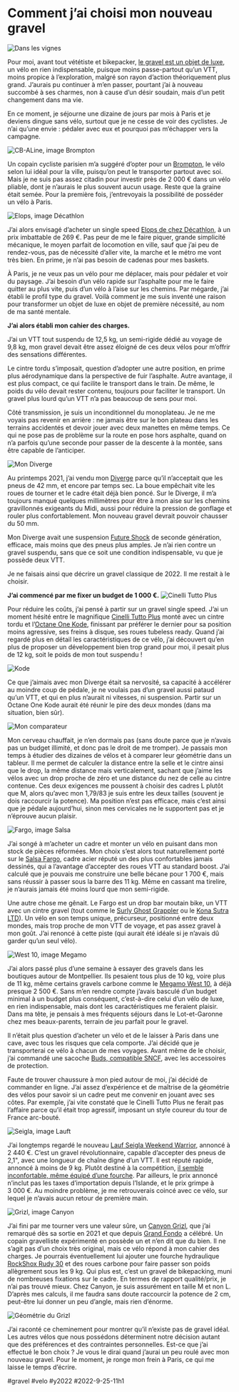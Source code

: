 # Comment j’ai choisi mon nouveau gravel

![Dans les vignes](_i/IMG_9297.webp)

Pour moi, avant tout vététiste et bikepacker, [le gravel est un objet de luxe](../7/jen-suis-revenu-du-gravel.md), un vélo en rien indispensable, puisque moins passe-partout qu’un VTT, moins propice à l’exploration, malgré son rayon d’action théoriquement plus grand. J’aurais pu continuer à m’en passer, pourtant j’ai à nouveau succombé à ses charmes, non à cause d’un désir soudain, mais d’un petit changement dans ma vie.

En ce moment, je séjourne une dizaine de jours par mois à Paris et je deviens dingue sans vélo, surtout que je ne cesse de voir des cyclistes. Je n’ai qu’une envie : pédaler avec eux et pourquoi pas m’échapper vers la campagne.

![CB-ALine, image Brompton](_i/CB-ALine.png)

Un copain cycliste parisien m’a suggéré d’opter pour un [Brompton](https://fr.brompton.com/), le vélo selon lui idéal pour la ville, puisqu’on peut le transporter partout avec soi. Mais je ne suis pas assez citadin pour investir près de 2 000 € dans un vélo pliable, dont je n’aurais le plus souvent aucun usage. Reste que la graine était semée. Pour la première fois, j’entrevoyais la possibilité de posséder un vélo à Paris.

![Elops, image Décathlon](_i/elops-speed-100-20l2.webp)

J’ai alors envisagé d’acheter un single speed [Elops de chez Décathlon](https://www.decathlon.fr/p/velo-ville-single-speed-500/_/R-p-306292), à un prix imbattable de 269 €. Pas peur de me le faire piquer, grande simplicité mécanique, le moyen parfait de locomotion en ville, sauf que j’ai peu de rendez-vous, pas de nécessité d’aller vite, la marche et le métro me vont très bien. En prime, je n’ai pas besoin de cadenas pour mes baskets.

À Paris, je ne veux pas un vélo pour me déplacer, mais pour pédaler et voir du paysage. J’ai besoin d’un vélo rapide sur l’asphalte pour me le faire quitter au plus vite, puis d’un vélo à l’aise sur les chemins. Par mégarde, j’ai établi le profil type du gravel. Voilà comment je me suis inventé une raison pour transformer un objet de luxe en objet de première nécessité, au nom de ma santé mentale.

**J’ai alors établi mon cahier des charges.**

J’ai un VTT tout suspendu de 12,5 kg, un semi-rigide dédié au voyage de 9,8 kg, mon gravel devait être assez éloigné de ces deux vélos pour m’offrir des sensations différentes.

Le cintre tordu s’imposait, question d’adopter une autre position, en prime plus aérodynamique dans la perspective de fuir l’asphalte. Autre avantage, il est plus compact, ce qui facilite le transport dans le train. De même, le poids du vélo devait rester contenu, toujours pour faciliter le transport. Un gravel plus lourd qu’un VTT n’a pas beaucoup de sens pour moi.

Côté transmission, je suis un inconditionnel du monoplateau. Je ne me voyais pas revenir en arrière : ne jamais être sur le bon plateau dans les terrains accidentés et devoir jouer avec deux manettes en même temps. Ce qui ne pose pas de problème sur la route en pose hors asphalte, quand on n’a parfois qu’une seconde pour passer de la descente à la montée, sans être capable de l’anticiper.

![Mon Diverge](_i/IMG_4429.webp)

Au printemps 2021, j’ai vendu mon [Diverge](https://www.specialized.com/us/en/mens-diverge-expert-x1/p/154313?color=227313-154313) parce qu’il n’acceptait que les pneus de 42 mm, et encore par temps sec. La boue empêchait vite les roues de tourner et le cadre était déjà bien poncé. Sur le Diverge, il m’a toujours manqué quelques millimètres pour être à mon aise sur les chemins gravillonnés exigeants du Midi, aussi pour réduire la pression de gonflage et rouler plus confortablement. Mon nouveau gravel devrait pouvoir chausser du 50 mm.

Mon Diverge avait une suspension [Future Shock](https://www.specialized.com/ca/fr/stories/future-shock) de seconde génération, efficace, mais moins que des pneus plus amples. Je n’ai rien contre un gravel suspendu, sans que ce soit une condition indispensable, vu que je possède deux VTT.

Je ne faisais ainsi que décrire un gravel classique de 2022. Il me restait à le choisir.

**J’ai commencé par me fixer un budget de 1 000 €.**
![Cinelli Tutto Plus](_i/tutto.webp)

Pour réduire les coûts, j’ai pensé à partir sur un gravel single speed. J’ai un moment hésité entre le magnifique [Cinelli Tutto Plus](https://cinelli.it/en/prodotti/tutto-plus-en/) monté avec un cintre tordu et l’[Octane One Kode](https://octane-one.com/bike/kode-single-speed-commuter/), finissant par préférer le dernier pour sa position moins agressive, ses freins à disque, ses roues tubeless ready. Quand j’ai regardé plus en détail les caractéristiques de ce vélo, j’ai découvert qu’en plus de proposer un développement bien trop grand pour moi, il pesait plus de 12 kg, soit le poids de mon tout suspendu !

![Kode](_i/kode1-2-1-1024x679-1.webp)

Ce que j’aimais avec mon Diverge était sa nervosité, sa capacité à accélérer au moindre coup de pédale, je ne voulais pas d’un gravel aussi pataud qu’un VTT, et qui en plus n’aurait ni vitesses, ni suspension. Partir sur un Octane One Kode aurait été réunir le pire des deux mondes (dans ma situation, bien sûr).

![Mon comparateur](_i/statsV.png)

Mon cerveau chauffait, je n’en dormais pas (sans doute parce que je n’avais pas un budget illimité, et donc pas le droit de me tromper). Je passais mon temps à étudier des dizaines de vélos et à comparer leur géométrie dans un tableur. Il me permet de calculer la distance entre la selle et le cintre ainsi que le drop, la même distance mais verticalement, sachant que j’aime les vélos avec un drop proche de zéro et une distance du nez de celle au cintre contenue. Ces deux exigences me poussent à choisir des cadres L plutôt que M, alors qu’avec mon 1,79/83 je suis entre les deux tailles (souvent je dois raccourcir la potence). Ma position n’est pas efficace, mais c’est ainsi que je pédale aujourd’hui, sinon mes cervicales ne le supportent pas et je n’éprouve aucun plaisir.

![Fargo, image Salsa](_i/SAL_BikesInAction_Fargo_5@2x-scaled.webp)

J’ai songé à m’acheter un cadre et monter un vélo en puisant dans mon stock de pièces réformées. Mon choix s’est alors tout naturellement porté sur le [Salsa Fargo](https://www.salsacycles.com/bikes/2019_fargo_steel_frameset), cadre acier réputé un des plus confortables jamais dessinés, qui a l’avantage d’accepter des roues VTT au standard boost. J’ai calculé que je pouvais me construire une belle bécane pour 1 700 €, mais sans réussir à passer sous la barre des 11 kg. Même en cassant ma tirelire, je n’aurais jamais été moins lourd que mon semi-rigide.

Une autre chose me gênait. Le Fargo est un drop bar moutain bike, un VTT avec un cintre gravel (tout comme le [Surly Ghost Grappler](https://surlybikes.com/bikes/ghost_grappler) ou le [Kona Sutra LTD](https://konabikes.fr/product/b22sul/)). Un vélo en son temps unique, précurseur, positionné entre deux mondes, mais trop proche de mon VTT de voyage, et pas assez gravel à mon goût. J’ai renoncé à cette piste (qui aurait été idéale si je n’avais dû garder qu’un seul vélo).

![West 10, image Megamo](_i/WEST_MC_03.webp)

J’ai alors passé plus d’une semaine à essayer des gravels dans les boutiques autour de Montpellier. Ils pesaient tous plus de 10 kg, voire plus de 11 kg, même certains gravels carbone comme le [Megamo West 10](https://www.megamo.com/fr/velos/gravel/west/west-10-(22)), à déjà presque 2 500 €. Sans m’en rendre compte j’avais basculé d’un budget minimal à un budget plus conséquent, c’est-à-dire celui d’un vélo de luxe, en rien indispensable, mais dont les caractéristiques me feraient plaisir. Dans ma tête, je pensais à mes fréquents séjours dans le Lot-et-Garonne chez mes beaux-parents, terrain de jeu parfait pour le gravel.

Il n’était plus question d’acheter un vélo et de le laisser à Paris dans une cave, avec tous les risques que cela comporte. J’ai décidé que je transporterai ce vélo à chacun de mes voyages. Avant même de le choisir, j’ai commandé une sacoche [Buds, compatible SNCF](https://www.buds-sports.com/housses-velo-pour-train-au-standard-sncf/), avec les accessoires de protection.

Faute de trouver chaussure à mon pied autour de moi, j’ai décidé de commander en ligne. J’ai assez d’expérience et de maîtrise de la géométrie des vélos pour savoir si un cadre peut me convenir en jouant avec ses côtes. Par exemple, j’ai vite constaté que le Cinelli Tutto Plus ne ferait pas l’affaire parce qu’il était trop agressif, imposant un style coureur du tour de France arc-bouté.

![Seigla, image Lauft](_i/lauft.webp)

J’ai longtemps regardé le nouveau [Lauf Seigla Weekend Warrior](https://www.laufcycling.com/eur/product/lauf-seigla), annoncé à 2 440 €. C’est un gravel révolutionnaire, capable d’accepter des pneus de 2,1", avec une longueur de chaîne digne d’un VTT. Il est réputé rapide, annoncé à moins de 9 kg. Plutôt destiné à la compétition, [il semble inconfortable, même équipé d’une fourche](https://www.youtube.com/watch?v=iu5G_Fidzf8&ab_channel=CyclingTips). Par ailleurs, le prix annoncé n’inclut pas les taxes d’importation depuis l’Islande, et le prix grimpe à 3 000 €. Au moindre problème, je me retrouverais coincé avec ce vélo, sur lequel je n’avais aucun retour de première main.

![Grizl, image Canyon](_i/pr-grizl-side.webp)

J’ai fini par me tourner vers une valeur sûre, un [Canyon Grizl](https://www.canyon.com/fr-fr/velos-de-gravel/?hideSelectedFilters=true&prefn1=pc_familie&prefv1=Grizl&srule=sort_master_availability), que j’ai remarqué dès sa sortie en 2021 et que depuis [Grand Fondo](https://granfondo-cycling.com/the-best-gravel-bike-review/) a célébré. Un copain gravelliste expérimenté en possède un et n’en dit que du bien. Il ne s’agit pas d’un choix très original, mais ce vélo répond à mon cahier des charges. Je pourrais éventuellement lui ajouter une fourche hydraulique [RockShox Rudy 30](https://www.sram.com/en/rockshox/models/fs-rudy-ult-a1) et des roues carbone pour faire passer son poids allègrement sous les 9 kg. Qui plus est, c’est un gravel de bikepacking, muni de nombreuses fixations sur le cadre. En termes de rapport qualité/prix, je n’ai pas trouvé mieux. Chez Canyon, je suis assurément en taille M et non L. D’après mes calculs, il me faudra sans doute raccourcir la potence de 2 cm, peut-être lui donner un peu d’angle, mais rien d’énorme.

![Géométrie du Grizl](_i/canyonG.png)

J’ai raconté ce cheminement pour montrer qu’il n’existe pas de gravel idéal. Les autres vélos que nous possédons déterminent notre décision autant que des préférences et des contraintes personnelles. Est-ce que j’ai effectué le bon choix ? Je vous le dirai quand j’aurai un peu roulé avec mon nouveau gravel. Pour le moment, je ronge mon frein à Paris, ce qui me laisse le temps d’écrire.

#gravel #velo #y2022 #2022-9-25-11h1
